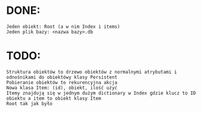 # DONE: 
    Jeden obiekt: Root (a w nim Index i items)
    Jeden plik bazy: <nazwa bazy>.db
# TODO: 
    Struktura obiektów to drzewo obiektów z normalnymi atrybutami i odnośnikami do obiektówy klasy Persistent
    Pobieranie obiektów to rekurencyjna akcja
    Nowa klasa Item: (id), obiekt, ilość użyć
    Itemy znajdują się w jednym dużym dictionary w Index gdzie klucz to ID obiektu a item to obiekt klasy Item
    Root tak jak było